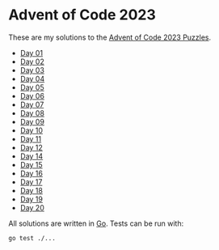  # Advent of Code 2023

These are my solutions to the [Advent of Code 2023 Puzzles](https://adventofcode.com/2023/).

- [Day 01](./01/)
- [Day 02](./02/)
- [Day 03](./03/)
- [Day 04](./04/)
- [Day 05](./05/)
- [Day 06](./06/)
- [Day 07](./07/)
- [Day 08](./08/)
- [Day 09](./09/)
- [Day 10](./10/)
- [Day 11](./11/)
- [Day 12](./12/)
- [Day 14](./14/)
- [Day 15](./15/)
- [Day 16](./16/)
- [Day 17](./17/)
- [Day 18](./18/)
- [Day 19](./19/)
- [Day 20](./20/)

All solutions are written in [Go](https://go.dev). Tests can be run with:
```shell
go test ./...
```